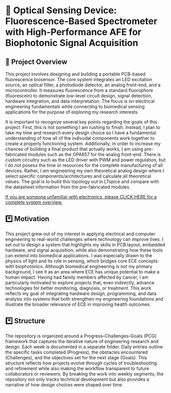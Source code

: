 # 🔬 Optical Sensing Device: Fluorescence-Based Spectrometer with High-Performance AFE for Biophotonic Signal Acquisition

## 📝 Project Overview
This project involves designing and building a portable PCB-based fluorescence biosensor. The core system integrates an LED excitation source, an optical filter, a photodiode detector, an analog front-end, and a microcontroller. It measures fluorescence from a standard fluorophore (fluorescein) to demonstrate low-level circuit design, signal detection, hardware integration, and data interpretation. The focus is on electrical engineering fundamentals while connecting to biomedical sensing applications for the purpose of exploring my research interests. 

It is important to recognize several key points regarding the goals of this project. First, this is not something I am rushing to finish. Instead, I plan to take my time and research every design choice so I have a fundamental understanding of how all of the indivudal components work together to create a properly functioning system. Additionally, in order to increase my chances of building a final product that actually works, I am using pre-fabricated modules such as the OPA857 for the analog front-end. There is custom circuitry such as the LED driver with PWM and power regulation, but I do not posess the time or resources for the complete manufacturing of all devices. Rather, I am engineering my own theoretical analog design where I select specific components/architectures and calculate all theoretical values. The goal is to build this topology out in LTspice and compare with the datasheet information from the pre-fabricated modules. 

<a href="https://github.com/ScottTorzewski/BioSignal-PCB-System/blob/main/Engineering%20Design%20Document/Engineering%20Design%20Document">If you are someone unfamiliar with electronics, please CLICK HERE for a complete system overview.</a>

## *️⃣ Motivation
This project grew out of my interest in applying electrical and computer engineering to real-world challenges where technology can improve lives. I set out to design a system that highlights my skills in PCB layout, embedded hardware, and signal acquisition, while also demonstrating how these tools can extend into biomedical applications. I was especially drawn to the physics of light and its role in sensing, which bridges core ECE concepts with biophotonics. Although biomedical engineering is not my primary background, I see it as an area where ECE has unique potential to make a human impact. Having had family members affected by cancer, I am particularly motivated to explore projects that, even indirectly, advance technologies for better monitoring, diagnosis, or treatment. This work reflects my goal of integrating hardware design, programming, and data analysis into systems that both strengthen my engineering foundations and illustrate the broader relevance of ECE in improving health outcomes.

## *️⃣ Structure
The repository is organized around a Progress–Challenges–Goals (PCG) framework that captures the iterative nature of engineering research and design. Each week is documented in a separate folder. Daily entries outline the specific tasks completed (Progress), the obstacles encountered (Challenges), and the objectives set for the next stage (Goals). This structure reflects how projects evolve through cycles of troubleshooting and refinement while also making the workflow transparent to future collaborators or reviewers. By breaking the work into weekly segments, the repository not only tracks technical development but also provides a narrative of how design choices were shaped over time.
